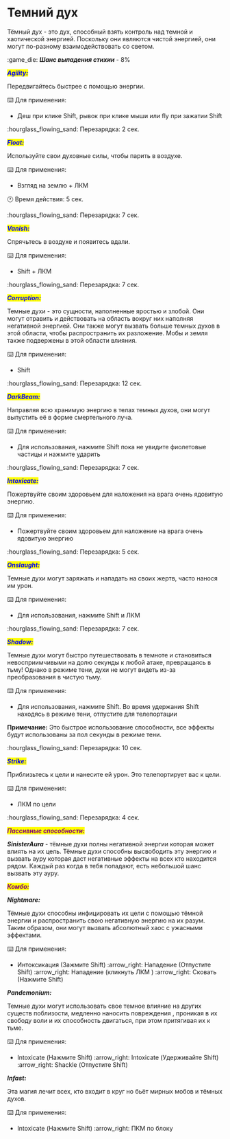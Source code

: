 # Темний дух

Тёмный дух - это дух, способный взять контроль над темной и хаотической энергией. Поскольку они являются чистой энергией, они могут по-разному взаимодействовать со светом.

:game\_die: _**Шанс выпадения стихии**_ - 8%



_<mark style="color:blue;">**Agility:**</mark>_

Передвигайтесь быстрее с помощью энергии.

:keyboard: Для применения:

* Деш при клике Shift, рывок при клике мыши или fly при зажатии Shift

:hourglass\_flowing\_sand: Перезарядка: 2 сек.



_<mark style="color:blue;">**Float:**</mark>_

Используйте свои духовные силы, чтобы парить в воздухе.

:keyboard: Для применения:

* Взгляд на землю + ЛКМ

:clock1: Время действия: 5 сек.

:hourglass\_flowing\_sand: Перезарядка: 7 сек.



_<mark style="color:blue;">**Vanish:**</mark>_

Спрячьтесь в воздухе и появитесь вдали.

:keyboard: Для применения:

* Shift + ЛКМ

:hourglass\_flowing\_sand: Перезарядка: 7 сек.



_<mark style="color:blue;">**Corruption:**</mark>_

Темные духи - это сущности, наполненные яростью и злобой. Они могут отравить и действовать на область вокруг них наполняя негативной энергией. Они также могут вызвать больше темных духов в этой области, чтобы распространить их разложение. Мобы и земля также подвержены в этой области влияния.

:keyboard: Для применения:

* Shift

:hourglass\_flowing\_sand: Перезарядка: 12 сек.



_<mark style="color:blue;">**DarkBeam:**</mark>_

Направляя всю хранимую энергию в телах темных духов, они могут выпустить её в форме смертельного луча.

:keyboard: Для применения:

* Для использования, нажмите Shift пока не увидите фиолетовые частицы и нажмите ударить

:hourglass\_flowing\_sand: Перезарядка: 7 сек.



_<mark style="color:blue;">**Intoxicate:**</mark>_

Пожертвуйте своим здоровьем для наложения на врага очень ядовитую энергию.

:keyboard: Для применения:

* Пожертвуйте своим здоровьем для наложение на врага очень ядовитую энергию

:hourglass\_flowing\_sand: Перезарядка: 5 сек.



_<mark style="color:blue;">**Onslaught:**</mark>_

Темные духи могут заряжать и нападать на своих жертв, часто нанося им урон.

:keyboard: Для применения:

* Для использования, нажмите Shift и ЛКМ

:hourglass\_flowing\_sand: Перезарядка: 7 сек.



_<mark style="color:blue;">**Shadow:**</mark>_

Темные духи могут быстро путешествовать в темноте и становиться невосприимчивыми на долю секунды к любой атаке, превращаясь в тьму! Однако в режиме тени, духи не могут видеть из-за преобразования в чистую тьму.

:keyboard: Для применения:

* Для использования, нажмите Shift. Во время удержания Shift находясь в режиме тени, отпустите для телепортации

**Примечание:** Это быстрое использование способности, все эффекты будут использованы за пол секунды в режиме тени.

:hourglass\_flowing\_sand: Перезарядка: 10 сек.



_<mark style="color:blue;">**Strike:**</mark>_

Приблизьтесь к цели и нанесите ей урон. Это телепортирует вас к цели.

:keyboard: Для применения:

* ЛКМ по цели

:hourglass\_flowing\_sand: Перезарядка: 4 сек.



_<mark style="color:purple;">**Пассивные способности:**</mark>_

_**SinisterAura**_ - тёмные духи полны негативной энергии которая может влиять на их цель. Тёмные духи способны высвободить эту энергию и вызвать ауру которая даст негативные эффекты на всех кто находится рядом. Каждый раз когда в тебя попадают, есть небольшой шанс вызвать эту ауру.



_<mark style="color:purple;">**Комбо:**</mark>_

_**Nightmare:**_

Тёмные духи способны инфицировать их цели с помощью тёмной энергии и распространить свою негативную энергию на их разум. Таким образом, они могут вызвать абсолютный хаос с ужасными эффектами.

:keyboard: Для применения:

* Интоксикация (Зажмите Shift) :arrow\_right: Нападение (Отпустите Shift) :arrow\_right: Нападение (кликнуть ЛКМ ) :arrow\_right: Сковать (Нажмите Shift)

_**Pandemonium:**_

Темные духи могут использовать свое темное влияние на других существ поблизости, медленно наносить повреждения , проникая в их свободу воли и их способность двигаться, при этом притягивая их к тьме.

:keyboard: Для применения:

* Intoxicate (Нажмите Shift) :arrow\_right: Intoxicate (Удерживайте Shift) :arrow\_right: Shackle (Отпустите Shift)

_**Infast:**_

Эта магия лечит всех, кто входит в круг но бьёт мирных мобов и тёмных духов.

:keyboard: Для применения:

* Intoxicate (Нажмите Shift) :arrow\_right: ПКМ по блоку
